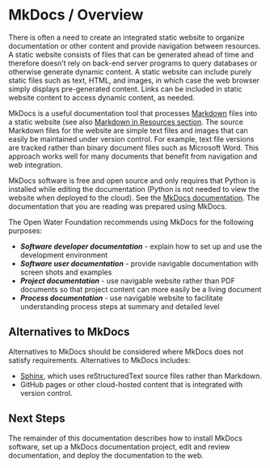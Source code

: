 # MkDocs / Overview #

There is often a need to create an integrated static website to organize documentation or other content
and provide navigation between resources.
A static website consists of files that can be generated ahead of time and therefore doesn’t
rely on back-end server programs to query databases or otherwise generate dynamic content.
A static website can include purely static files such as text, HTML, and images,
in which case the web browser simply displays pre-generated content.
Links can be included in static website content to access dynamic content, as needed.

MkDocs is a useful documentation tool that processes [Markdown](https://en.wikipedia.org/wiki/Markdown) files into a static website
(see also [Markdown in Resources section](resources.md).
The source Markdown files for the website are simple text files and images that can easily be maintained under version control.
For example, text file versions are tracked rather than binary document files such as Microsoft Word.
This approach works well for many documents that benefit from navigation and web integration.

MkDocs software is free and open source and only requires that Python is installed while editing the documentation
(Python is not needed to view the website when deployed to the cloud).
See the [MkDocs documentation](https://www.mkdocs.org/).
The documentation that you are reading was prepared using MkDocs.

The Open Water Foundation recommends using MkDocs for the following purposes:

*   ***Software developer documentation*** - explain how to set up and use the development environment
*   ***Software user documentation*** - provide navigable documentation with screen shots and examples
*   ***Project documentation*** - use navigable website rather than PDF documents so that project content can more easily be a living document
*   ***Process documentation*** - use navigable website to facilitate understanding process steps at summary and detailed level

## Alternatives to MkDocs

Alternatives to MkDocs should be considered where MkDocs does not satisfy requirements.
Alternatives to MkDocs includes:

*   [Sphinx](https://en.wikipedia.org/wiki/Sphinx_(documentation_generator)), which uses reStructuredText source files rather than Markdown.
*   GitHub pages or other cloud-hosted content that is integrated with version control.


## Next Steps

The remainder of this documentation describes how to install MkDocs software, set up a MkDocs documentation project,
edit and review documentation, and deploy the documentation to the web.
